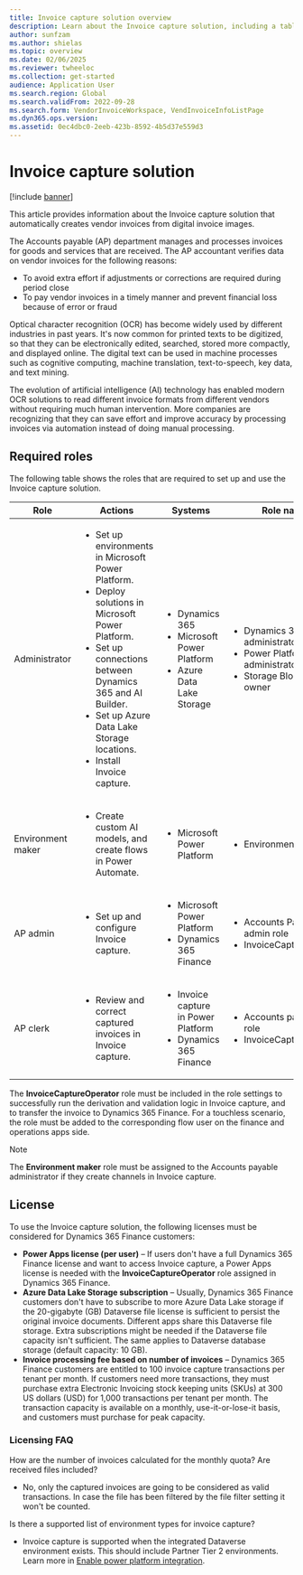 ```yaml
---
title: Invoice capture solution overview
description: Learn about the Invoice capture solution, including a table that outlines actions, system, and role names for various roles.
author: sunfzam
ms.author: shielas
ms.topic: overview
ms.date: 02/06/2025
ms.reviewer: twheeloc
ms.collection: get-started
audience: Application User
ms.search.region: Global
ms.search.validFrom: 2022-09-28
ms.search.form: VendorInvoiceWorkspace, VendInvoiceInfoListPage
ms.dyn365.ops.version: 
ms.assetid: 0ec4dbc0-2eeb-423b-8592-4b5d37e559d3
---
```


# Invoice capture solution

[!include [banner](../includes/banner.md)]

This article provides information about the Invoice capture solution that automatically creates vendor invoices from digital invoice images.

The Accounts payable (AP) department manages and processes invoices for goods and services that are received. The AP accountant verifies data on vendor invoices for the following reasons:

- To avoid extra effort if adjustments or corrections are required during period close
- To pay vendor invoices in a timely manner and prevent financial loss because of error or fraud

Optical character recognition (OCR) has become widely used by different industries in past years. It's now common for printed texts to be digitized, so that they can be electronically edited, searched, stored more compactly, and displayed online. The digital text can be used in machine processes such as cognitive computing, machine translation, text-to-speech, key data, and text mining.

The evolution of artificial intelligence (AI) technology has enabled modern OCR solutions to read different invoice formats from different vendors without requiring much human intervention. More companies are recognizing that they can save effort and improve accuracy by processing invoices via automation instead of doing manual processing.


## Required roles

The following table shows the roles that are required to set up and use the Invoice capture solution.

| Role | Actions | Systems | Role names |
|------|---------|---------|------------|
| Administrator | <ul><li>Set up environments in Microsoft Power Platform.</li><li>Deploy solutions in Microsoft Power Platform.</li><li>Set up connections between Dynamics 365 and AI Builder.</li><li>Set up Azure Data Lake Storage locations.</li><li>Install Invoice capture.</li></ul> | <ul><li>Dynamics 365</li><li>Microsoft Power Platform</li><li>Azure Data Lake Storage</li></ul> | <ul><li>Dynamics 365 administrator</li><li>Power Platform administrator</li><li>Storage Blob data owner</li></ul> |
| Environment maker | <ul><li>Create custom AI models, and create flows in Power Automate.</li></ul> | <ul><li>Microsoft Power Platform</li></ul> | <ul><li>Environment makers</li></ul> |
| AP admin | <ul><li>Set up and configure Invoice capture.</li></ul> | <ul><li>Microsoft Power Platform</li><li>Dynamics 365 Finance</li></ul> | <ul><li>Accounts Payable admin role</li><li>InvoiceCaptureOperator</li></ul> |
| AP clerk | <ul><li>Review and correct captured invoices in Invoice capture.</li></ul> | <ul><li>Invoice capture in Power Platform</li><li>Dynamics 365 Finance</li></ul> | <ul><li>Accounts payable clerk role</li><li>InvoiceCaptureOperator</li></ul> |

The **InvoiceCaptureOperator** role must be included in the role settings to successfully run the derivation and validation logic in Invoice capture, and to transfer the invoice to Dynamics 365 Finance. For a touchless scenario, the role must be added to the corresponding flow user on the finance and operations apps side. 

> [!NOTE]
> The **Environment maker** role must be assigned to the Accounts payable administrator if they create channels in Invoice capture.

## License

To use the Invoice capture solution, the following licenses must be considered for Dynamics 365 Finance customers:

- **Power Apps license (per user)** – If users don't have a full Dynamics 365 Finance license and want to access Invoice capture, a Power Apps license is needed with the **InvoiceCaptureOperator** role assigned in Dynamics 365 Finance. 
- **Azure Data Lake Storage subscription** – Usually, Dynamics 365 Finance customers don't have to subscribe to more Azure Data Lake storage if the 20-gigabyte (GB) Dataverse file license is sufficient to persist the original invoice documents. Different apps share this Dataverse file storage. Extra subscriptions might be needed if the Dataverse file capacity isn't sufficient. The same applies to Dataverse database storage (default capacity: 10 GB).
- **Invoice processing fee based on number of invoices** – Dynamics 365 Finance customers are entitled to 100 invoice capture transactions per tenant per month. If customers need more transactions, they must purchase extra Electronic Invoicing stock keeping units (SKUs) at 300 US dollars (USD) for 1,000 transactions per tenant per month. The transaction capacity is available on a monthly, use-it-or-lose-it basis, and customers must purchase for peak capacity.

### Licensing FAQ 
How are the number of invoices calculated for the monthly quota? Are received files included?  
 - No, only the captured invoices are going to be considered as valid transactions. In case the file has been filtered by the file filter setting it won't be counted. 

Is there a supported list of environment types for invoice capture? 
 - Invoice capture is supported when the integrated Dataverse environment exists. This should include Partner Tier 2 environments. Learn more in [Enable power platform integration](../../fin-ops-core/dev-itpro/power-platform/enable-power-platform-integration.md). 
